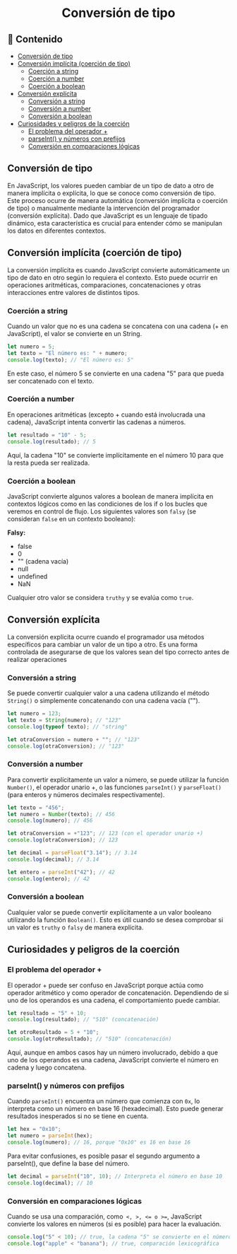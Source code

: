 <h1 align='center'>Conversión de tipo</h1>

<h2>📑 Contenido</h2>

- [Conversión de tipo](#conversión-de-tipo)
- [Conversión implícita (coerción de tipo)](#conversión-implícita-coerción-de-tipo)
  - [Coerción a string](#coerción-a-string)
  - [Coerción a number](#coerción-a-number)
  - [Coerción a boolean](#coerción-a-boolean)
- [Conversión explícita](#conversión-explícita)
  - [Conversión a string](#conversión-a-string)
  - [Conversión a number](#conversión-a-number)
  - [Conversión a boolean](#conversión-a-boolean)
- [Curiosidades y peligros de la coerción](#curiosidades-y-peligros-de-la-coerción)
  - [El problema del operador +](#el-problema-del-operador-)
  - [parseInt() y números con prefijos](#parseint-y-números-con-prefijos)
  - [Conversión en comparaciones lógicas](#conversión-en-comparaciones-lógicas)

## Conversión de tipo

En JavaScript, los valores pueden cambiar de un tipo de dato a otro de manera implícita o explícita, lo que se conoce como conversión de tipo. Este proceso ocurre de manera automática (conversión implícita o coerción de tipo) o manualmente mediante la intervención del programador (conversión explícita). Dado que JavaScript es un lenguaje de tipado dinámico, esta característica es crucial para entender cómo se manipulan los datos en diferentes contextos.

## Conversión implícita (coerción de tipo)

La conversión implícita es cuando JavaScript convierte automáticamente un tipo de dato en otro según lo requiera el contexto. Esto puede ocurrir en operaciones aritméticas, comparaciones, concatenaciones y otras interacciones entre valores de distintos tipos.

### Coerción a string

Cuando un valor que no es una cadena se concatena con una cadena (+ en JavaScript), el valor se convierte en un String.

```js
let numero = 5;
let texto = "El número es: " + numero;
console.log(texto); // "El número es: 5"
```

En este caso, el número 5 se convierte en una cadena "5" para que pueda ser concatenado con el texto.

### Coerción a number

En operaciones aritméticas (excepto + cuando está involucrada una cadena), JavaScript intenta convertir las cadenas a números.

```js
let resultado = "10" - 5;
console.log(resultado); // 5
```

Aquí, la cadena "10" se convierte implícitamente en el número 10 para que la resta pueda ser realizada.

### Coerción a boolean

JavaScript convierte algunos valores a boolean de manera implícita en contextos lógicos como en las condiciones de los if o los bucles que veremos en control de flujo. Los siguientes valores son `falsy` (se consideran `false` en un contexto booleano):

**Falsy:**

- false
- 0
- "" (cadena vacía)
- null
- undefined
- NaN

Cualquier otro valor se considera `truthy` y se evalúa como `true`.

## Conversión explícita

La conversión explícita ocurre cuando el programador usa métodos específicos para cambiar un valor de un tipo a otro. Es una forma controlada de asegurarse de que los valores sean del tipo correcto antes de realizar operaciones

### Conversión a string

Se puede convertir cualquier valor a una cadena utilizando el método `String()` o simplemente concatenando con una cadena vacía ("").

```js
let numero = 123;
let texto = String(numero); // "123"
console.log(typeof texto); // "string"

let otraConversion = numero + ""; // "123"
console.log(otraConversion); // "123"
```

### Conversión a number

Para convertir explícitamente un valor a número, se puede utilizar la función `Number()`, el operador unario +, o las funciones `parseInt()` y `parseFloat()` (para enteros y números decimales respectivamente).

```js
let texto = "456";
let numero = Number(texto); // 456
console.log(numero); // 456

let otraConversion = +"123"; // 123 (con el operador unario +)
console.log(otraConversion); // 123

let decimal = parseFloat("3.14"); // 3.14
console.log(decimal); // 3.14

let entero = parseInt("42"); // 42
console.log(entero); // 42
```

### Conversión a boolean

Cualquier valor se puede convertir explícitamente a un valor booleano utilizando la función `Boolean()`. Esto es útil cuando se desea comprobar si un valor es `truthy` o `falsy` de manera explícita.

## Curiosidades y peligros de la coerción

### El problema del operador +

El operador + puede ser confuso en JavaScript porque actúa como operador aritmético y como operador de concatenación. Dependiendo de si uno de los operandos es una cadena, el comportamiento puede cambiar.

```js
let resultado = "5" + 10;
console.log(resultado); // "510" (concatenación)

let otroResultado = 5 + "10";
console.log(otroResultado); // "510" (concatenación)
```

Aquí, aunque en ambos casos hay un número involucrado, debido a que uno de los operandos es una cadena, JavaScript convierte el número en cadena y luego concatena.

### parseInt() y números con prefijos

Cuando `parseInt()` encuentra un número que comienza con `0x`, lo interpreta como un número en base 16 (hexadecimal). Esto puede generar resultados inesperados si no se tiene en cuenta.

```js
let hex = "0x10";
let numero = parseInt(hex);
console.log(numero); // 16, porque "0x10" es 16 en base 16
```

Para evitar confusiones, es posible pasar el segundo argumento a parseInt(), que define la base del número.

```js
let decimal = parseInt("10", 10); // Interpreta el número en base 10
console.log(decimal); // 10
```

### Conversión en comparaciones lógicas

Cuando se usa una comparación, como` <, >, <= o >=`, JavaScript convierte los valores en números (si es posible) para hacer la evaluación.

```js
console.log("5" < 10); // true, la cadena "5" se convierte en el número 5
console.log("apple" < "banana"); // true, comparación lexicográfica
```
